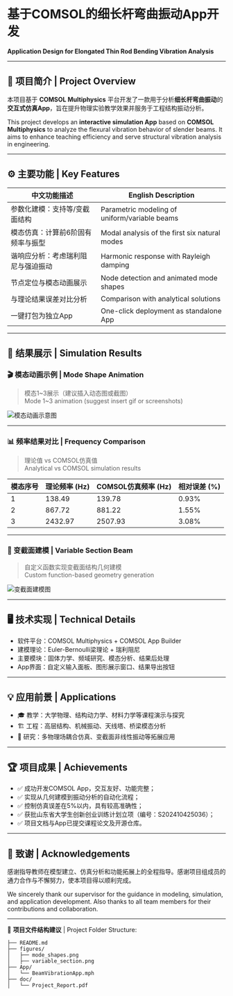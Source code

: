 # 基于COMSOL的细长杆弯曲振动App开发  
**Application Design for Elongated Thin Rod Bending Vibration Analysis**

---

## 📘 项目简介 | Project Overview

本项目基于 **COMSOL Multiphysics** 平台开发了一款用于分析**细长杆弯曲振动**的 **交互式仿真App**，旨在提升物理实验教学效果并服务于工程结构振动分析。

This project develops an **interactive simulation App** based on **COMSOL Multiphysics** to analyze the flexural vibration behavior of slender beams. It aims to enhance teaching efficiency and serve structural vibration analysis in engineering.

---

## ⚙️ 主要功能 | Key Features

| 中文功能描述                     | English Description                          |
|------------------------------|---------------------------------------------|
| 参数化建模：支持等/变截面结构         | Parametric modeling of uniform/variable beams |
| 模态仿真：计算前6阶固有频率与振型     | Modal analysis of the first six natural modes |
| 谐响应分析：考虑瑞利阻尼与强迫振动     | Harmonic response with Rayleigh damping      |
| 节点定位与模态动画展示               | Node detection and animated mode shapes     |
| 与理论结果误差对比分析               | Comparison with analytical solutions        |
| 一键打包为独立App                   | One-click deployment as standalone App      |

---

## 📸 结果展示 | Simulation Results

### 🎬 模态动画示例 | Mode Shape Animation

> 模态1~3展示（建议插入动态图或截图）  
> Mode 1~3 animation (suggest insert gif or screenshots)

![模态动画示意图](./figures/mode_shapes.png)

---

### 📊 频率结果对比 | Frequency Comparison

> 理论值 vs COMSOL仿真值  
> Analytical vs COMSOL simulation results

| 模态序号 | 理论频率 (Hz) | COMSOL仿真频率 (Hz) | 相对误差 (%) |
|--------|---------------|---------------------|--------------|
| 1      | 138.49        | 139.78              | 0.93%        |
| 2      | 867.72        | 881.22              | 1.55%        |
| 3      | 2432.97       | 2507.93             | 3.08%        |

---

### 🧱 变截面建模 | Variable Section Beam

> 自定义函数实现变截面结构几何建模  
> Custom function-based geometry generation

![变截面建模图](./figures/variable_section.png)

---

## 🖥️ 技术实现 | Technical Details

- 软件平台：COMSOL Multiphysics + COMSOL App Builder  
- 建模理论：Euler-Bernoulli梁理论 + 瑞利阻尼  
- 主要模块：固体力学、频域研究、模态分析、结果后处理  
- App界面：自定义输入面板、图形展示窗口、结果导出按钮

---

## 💡 应用前景 | Applications

- 🎓 教学：大学物理、结构动力学、材料力学等课程演示与探究  
- 🏗️ 工程：高层结构、机械振动、天线塔、桥梁模态分析  
- 🔬 研究：多物理场耦合仿真、变截面非线性振动等拓展应用

---

## 🏆 项目成果 | Achievements

- ✅ 成功开发COMSOL App，交互友好、功能完整；
- ✅ 实现从几何建模到振动分析的自动化流程；
- ✅ 控制仿真误差在5%以内，具有较高准确性；
- ✅ 获批山东省大学生创新创业训练计划立项（编号：S202410425036）；
- ✅ 项目文档与App已提交课程论文及开源仓库。

---

## 🙏 致谢 | Acknowledgements

感谢指导教师在模型建立、仿真分析和功能拓展上的全程指导。感谢项目组成员的通力合作与不懈努力，使本项目得以顺利完成。

We sincerely thank our supervisor for the guidance in modeling, simulation, and application development. Also thanks to all team members for their contributions and collaboration.

---

📁 **项目文件结构建议** | Project Folder Structure:

```
├── README.md
├── figures/
│   ├── mode_shapes.png
│   ├── variable_section.png
├── App/
│   └── BeamVibrationApp.mph
├── doc/
│   └── Project_Report.pdf
```
